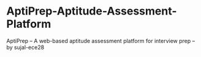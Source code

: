 # AptiPrep-Aptitude-Assessment-Platform
AptiPrep – A web-based aptitude assessment platform for interview prep – by sujal-ece28
